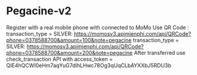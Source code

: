 # Pegacine-v2

Register with a real mobile phone with connected to MoMo
Use QR Code : 
transaction_type = SILVER: https://momosv3.apimienphi.com/api/QRCode?phone=0378588700&amount=100&note=pegacine
transaction_type = SILVER: https://momosv3.apimienphi.com/api/QRCode?phone=0378588700&amount=200&note=pegacine
After transferred use check_transaction API with access_token = QIE4hQCWI0eHm7aqYuG7dIhLHwc78Og3qUqCLbAYXXbJ5RDU3b
